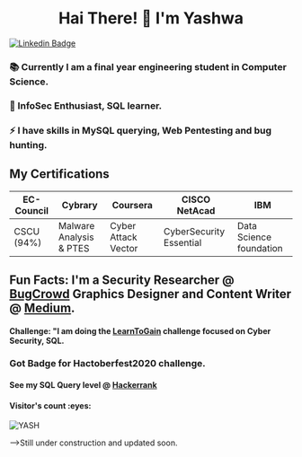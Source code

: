 <h1 align="center"> Hai There! 👋 I'm Yashwa </h1> 
 
[![Linkedin Badge](https://img.shields.io/badge/-YESHWANTHINI_S-blue?style=flat-square&logo=Linkedin&logoColor=white&link=https://www.linkedin.com/in/yeshwanthini-s/)](https://www.linkedin.com/in/yeshwanthini-s/)
  
<!--
**YASHWANTHINI/YASHWANTHINI** is a ✨ _special_ ✨ repository because its `README.md` (this file) appears on your GitHub profile.

Here are some ideas to get you started:
-->
### 📚 Currently I am a final year engineering student in Computer Science.
### 🌱 InfoSec Enthusiast, SQL learner. 
### ⚡ I have skills in MySQL querying, Web Pentesting and bug hunting.

## My Certifications
| EC-Council |Cybrary| Coursera | CISCO NetAcad | IBM |
|---|---|---|---|---|
|CSCU (94%) | Malware Analysis & PTES | Cyber Attack Vector | CyberSecurity Essential| Data Science foundation|

## Fun Facts: I'm a Security Researcher @ [BugCrowd](https://bugcrowd.com/YESHWANTHINI_S) Graphics Designer and Content Writer @ [Medium](https://yeshwanthini-s.medium.com/).
#### Challenge: "I am doing the [LearnToGain](https://github.com/YASHWANTHINI/Learn_to_Gain) challenge focused on Cyber Security, SQL.
### Got Badge for Hactoberfest2020 challenge.

#### See my SQL Query level @ [Hackerrank](https://www.hackerrank.com/h953617104054?hr_r=1)

<h4>Visitor's count :eyes:</h4>
<p><img src="https://profile-counter.glitch.me/{YASHWANTHINI}/count.svg" alt="YASH" :: Visitor's Count" /></p>
-->Still under construction and updated soon.
